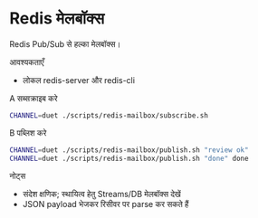Redis मेलबॉक्स
==============

Redis Pub/Sub से हल्का मेलबॉक्स।

आवश्यकताएँ
- लोकल redis-server और redis-cli

A सब्सक्राइब करे
```bash
CHANNEL=duet ./scripts/redis-mailbox/subscribe.sh
```

B पब्लिश करे
```bash
CHANNEL=duet ./scripts/redis-mailbox/publish.sh "review ok"
CHANNEL=duet ./scripts/redis-mailbox/publish.sh "done" done
```

नोट्स
- संदेश क्षणिक; स्थायित्व हेतु Streams/DB मेलबॉक्स देखें
- JSON payload भेजकर रिसीवर पर parse कर सकते हैं

